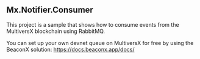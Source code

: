 ﻿## Mx.Notifier.Consumer

This project is a sample that shows how to consume events from the MultiversX blockchain using RabbitMQ.

You can set up your own devnet queue on MultiversX for free by using the BeaconX solution: https://docs.beaconx.app/docs/